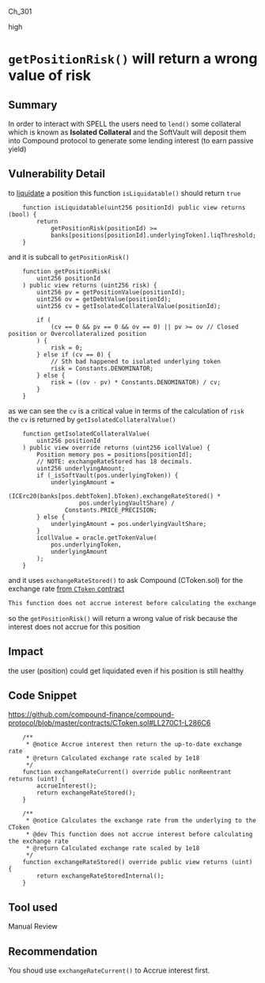 Ch_301

high

# `getPositionRisk()` will return a wrong value of risk

## Summary
In order to interact with SPELL the users need to `lend()` some collateral which is known as **Isolated Collateral** and the SoftVault will deposit them into Compound protocol to generate some lending interest (to earn passive yield)  

## Vulnerability Detail
to [liquidate](https://github.com/sherlock-audit/2023-04-blueberry/blob/main/blueberry-core/contracts/BlueBerryBank.sol#L487-L548) a position this function `isLiquidatable()` should return `true`
```solidity
    function isLiquidatable(uint256 positionId) public view returns (bool) {
        return
            getPositionRisk(positionId) >=
            banks[positions[positionId].underlyingToken].liqThreshold;
    }
```
and it is subcall to `getPositionRisk()`
```solidity
    function getPositionRisk(
        uint256 positionId
    ) public view returns (uint256 risk) {
        uint256 pv = getPositionValue(positionId);          
        uint256 ov = getDebtValue(positionId);             
        uint256 cv = getIsolatedCollateralValue(positionId);

        if (
            (cv == 0 && pv == 0 && ov == 0) || pv >= ov // Closed position or Overcollateralized position
        ) {
            risk = 0;
        } else if (cv == 0) {
            // Sth bad happened to isolated underlying token
            risk = Constants.DENOMINATOR;
        } else {
            risk = ((ov - pv) * Constants.DENOMINATOR) / cv;
        }
    }
```
as we can see the `cv`  is a critical value in terms of the calculation of `risk `
the `cv` is returned by `getIsolatedCollateralValue()`

```solidity
    function getIsolatedCollateralValue(
        uint256 positionId
    ) public view override returns (uint256 icollValue) {
        Position memory pos = positions[positionId];
        // NOTE: exchangeRateStored has 18 decimals.
        uint256 underlyingAmount;
        if (_isSoftVault(pos.underlyingToken)) {
            underlyingAmount =                                              
                (ICErc20(banks[pos.debtToken].bToken).exchangeRateStored() * 
                    pos.underlyingVaultShare) /
                Constants.PRICE_PRECISION; 
        } else {
            underlyingAmount = pos.underlyingVaultShare;
        }
        icollValue = oracle.getTokenValue(
            pos.underlyingToken,
            underlyingAmount
        );
    }
 ```
and it uses `exchangeRateStored()` to ask Compound (CToken.sol) for the exchange rate 
[from `CToken` contract ](https://github.com/compound-finance/compound-protocol/blob/master/contracts/CToken.sol#LL281C18-L281C18)
```diff
This function does not accrue interest before calculating the exchange rate
``` 
so the `getPositionRisk()` will return a wrong value of risk because the interest does not accrue for this position 

## Impact
the user (position) could get liquidated even if his position is still healthy 
  
## Code Snippet
https://github.com/compound-finance/compound-protocol/blob/master/contracts/CToken.sol#LL270C1-L286C6
```solidity
    /**
     * @notice Accrue interest then return the up-to-date exchange rate
     * @return Calculated exchange rate scaled by 1e18
     */
    function exchangeRateCurrent() override public nonReentrant returns (uint) {
        accrueInterest();
        return exchangeRateStored();
    }

    /**
     * @notice Calculates the exchange rate from the underlying to the CToken
     * @dev This function does not accrue interest before calculating the exchange rate
     * @return Calculated exchange rate scaled by 1e18
     */
    function exchangeRateStored() override public view returns (uint) {
        return exchangeRateStoredInternal();
    }
```    
## Tool used

Manual Review

## Recommendation
You shoud use `exchangeRateCurrent()` to  Accrue interest first.